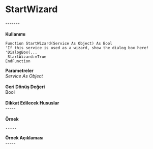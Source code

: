 # StartWizard

\-------\
\
**Kullanımı**

```
Function StartWizard(Service As Object) As Bool
'If this service is used as a wizard, show the dialog box here!
'DialogBox(...
 StartWizard:=True
EndFunction
```

**Parametreler**\
_Service As Object_\
\
**Geri Dönüş Değeri**\
Bool\
\
**Dikkat Edilecek Hususlar**\
\-----\
\
**Örnek**

```
-----
```

**Örnek Açıklaması**\
\-----
